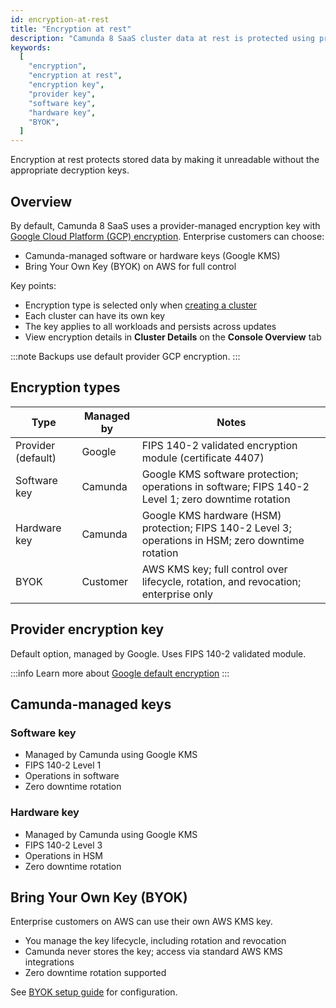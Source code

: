 ```yaml
---
id: encryption-at-rest
title: "Encryption at rest"
description: "Camunda 8 SaaS cluster data at rest is protected using provider-managed or Camunda-managed encryption keys. AWS enterprise customers can bring their own KMS key (BYOK) for full control."
keywords:
  [
    "encryption",
    "encryption at rest",
    "encryption key",
    "provider key",
    "software key",
    "hardware key",
    "BYOK",
  ]
---
```


Encryption at rest protects stored data by making it unreadable without the appropriate decryption keys.

## Overview

By default, Camunda 8 SaaS uses a provider-managed encryption key with [Google Cloud Platform (GCP) encryption](https://cloud.google.com/docs/security/encryption/default-encryption). Enterprise customers can choose:

- Camunda-managed software or hardware keys (Google KMS)
- Bring Your Own Key (BYOK) on AWS for full control

Key points:

- Encryption type is selected only when [creating a cluster](/components/console/manage-clusters/create-cluster.md)
- Each cluster can have its own key
- The key applies to all workloads and persists across updates
- View encryption details in **Cluster Details** on the **Console Overview** tab

:::note
Backups use default provider GCP encryption.
:::

## Encryption types

| Type               | Managed by | Notes                                                                                               |
| ------------------ | ---------- | --------------------------------------------------------------------------------------------------- |
| Provider (default) | Google     | FIPS 140-2 validated encryption module (certificate 4407)                                           |
| Software key       | Camunda    | Google KMS software protection; operations in software; FIPS 140-2 Level 1; zero downtime rotation  |
| Hardware key       | Camunda    | Google KMS hardware (HSM) protection; FIPS 140-2 Level 3; operations in HSM; zero downtime rotation |
| BYOK               | Customer   | AWS KMS key; full control over lifecycle, rotation, and revocation; enterprise only                 |

## Provider encryption key

Default option, managed by Google. Uses FIPS 140-2 validated module.

:::info
Learn more about [Google default encryption](https://cloud.google.com/docs/security/encryption/default-encryption)
:::

## Camunda-managed keys

### Software key

- Managed by Camunda using Google KMS
- FIPS 140-2 Level 1
- Operations in software
- Zero downtime rotation

### Hardware key

- Managed by Camunda using Google KMS
- FIPS 140-2 Level 3
- Operations in HSM
- Zero downtime rotation

## Bring Your Own Key (BYOK)

Enterprise customers on AWS can use their own AWS KMS key.

- You manage the key lifecycle, including rotation and revocation
- Camunda never stores the key; access via standard AWS KMS integrations
- Zero downtime rotation supported

See [BYOK setup guide](/components/saas/byok/index.md) for configuration.
